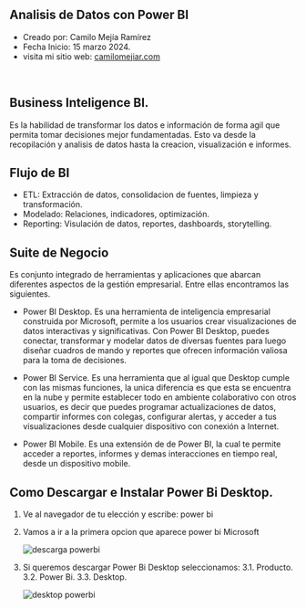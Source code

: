 ## Analisis de Datos con Power BI

- Creado por: Camilo Mejía Ramírez
- Fecha Inicio: 15 marzo 2024.
- visita mi sitio web: [camilomejiar.com](https://camilomejiar.com/)

<br>

## Business Inteligence BI.

Es la habilidad de transformar los datos e información de forma agil que permita
tomar decisiones mejor fundamentadas. Esto va desde la recopilación y analisis de datos hasta la creacion, 
visualización e informes. 

## Flujo de BI

  * ETL: Extracción de datos, consolidacion de fuentes, limpieza y transformación.
  * Modelado: Relaciones, indicadores, optimización.
  * Reporting: Visulación de datos, reportes, dashboards, storytelling.

## Suite de Negocio

Es conjunto integrado de herramientas y aplicaciones que abarcan diferentes aspectos de la gestión empresarial.
Entre ellas encontramos las siguientes.

  * Power BI Desktop. Es una herramienta de inteligencia empresarial construida por Microsoft, permite a los usuarios
    crear visualizaciones de datos interactivas y significativas. Con Power BI Desktop, puedes conectar, transformar
    y modelar datos de diversas fuentes para luego diseñar cuadros de mando y reportes que ofrecen información valiosa
    para la toma de decisiones.

  * Power BI Service.  Es una herramienta que al igual que Desktop cumple con las mismas funciones, la unica diferencia
    es que esta se encuentra en la nube y permite establecer todo en ambiente colaborativo con otros usuarios, es decir
    que puedes programar actualizaciones de datos, compartir informes con colegas, configurar alertas, y acceder a
    tus visualizaciones desde cualquier dispositivo con conexión a Internet.

  * Power BI Mobile. Es una extensión de de Power BI, la cual te permite acceder a reportes, informes y demas interacciones
    en tiempo real, desde un dispositivo mobile.

## Como Descargar e Instalar Power Bi Desktop.

1. Ve al navegador de tu elección y escribe: power bi
2. Vamos a ir a la primera opcion que aparece power bi Microsoft
   
   ![descarga powerbi](https://github.com/camilomejiar/Analisis_de_Datos_PowerBI/assets/101876440/d7191396-c017-43c6-a8b5-e586bd373e42)

3. Si queremos descargar Power Bi Desktop seleccionamos:
   3.1. Producto.
   3.2. Power Bi.
   3.3. Desktop.

   ![desktop powerbi](https://github.com/camilomejiar/Analisis_de_Datos_PowerBI/assets/101876440/02a549f5-dddf-47c9-a004-0fa125fb3734)

    
